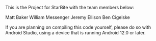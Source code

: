 This is the Project for StarBite with the team members below:

Matt Baker
William Messenger
Jeremy Ellison
Ben Cigelske


If you are planning on compiling this code yourself, please do so with Android Studio, using a device that is running Android 12.0 or later.
